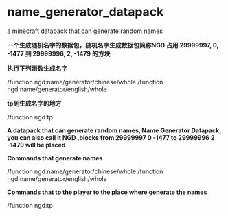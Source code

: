 # name_generator_datapack
a minecraft datapack that can generate random names

**一个生成随机名字的数据包，随机名字生成数据包简称NGD
占用 29999997, 0, -1477 到 29999996, 2, -1479 的方块**

**执行下列函数生成名字**

/function ngd:name/generator/chinese/whole
/function ngd:name/generator/english/whole

**tp到生成名字的地方** 

/function ngd:tp

**A datapack that can generate random names, Name Generator Datapack, you can also call it NGD
,blocks from 29999997 0 -1477 to 29999996 2 -1479 will be placed**

**Commands that generate names**

/function ngd:name/generator/chinese/whole
/function ngd:name/generator/english/whole

**Commands that tp the player to the place where generate the names**

/function ngd:tp
